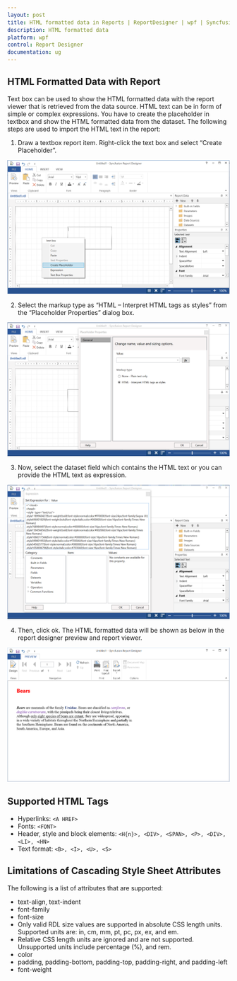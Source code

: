 ```yaml
---
layout: post
title: HTML formatted data in Reports | ReportDesigner | wpf | Syncfusion
description: HTML formatted data
platform: wpf
control: Report Designer
documentation: ug
---
```


## HTML Formatted Data with Report

Text box can be used to show the HTML formatted data with the report viewer that is retrieved from the data source. HTML text can be in form of simple or complex expressions. You have to create the placeholder in textbox and show the HTML formatted data from the dataset. The following steps are used to import the HTML text in the report:

1.	Draw a textbox report item. Right-click the text box and select “Create Placeholder”.

![](HTML-formatted-Data-in-Report_images/textbox_image.png)

2.	Select the markup type as “HTML – Interpret HTML tags as styles” from the “Placeholder Properties” dialog box.

![](HTML-formatted-Data-in-Report_images/placeholder_propety_dialog.png)

3.	Now, select the dataset field which contains the HTML text or you can provide the HTML text as expression.

![](HTML-formatted-Data-in-Report_images/HTML_fomatted_data.png)

4.	Then, click ok. The HTML formatted data will be shown as below in the report designer preview and report viewer.

![](HTML-formatted-Data-in-Report_images/HTML_Formatted_Data_Output.png)

## Supported HTML Tags

* Hyperlinks: `<A HREF>`
* Fonts: `<FONT>`
* Header, style and block elements: `<H{n}>, <DIV>, <SPAN>, <P>, <DIV>, <LI>, <HN>`
* Text format: `<B>, <I>, <U>, <S>`

## Limitations of Cascading Style Sheet Attributes

The following is a list of attributes that are supported:

* text-align, text-indent
* font-family
* font-size
* Only valid RDL size values are supported in absolute CSS length units. Supported units are: in, cm, mm, pt, pc, px, ex, and em.
* Relative CSS length units are ignored and are not supported. Unsupported units include percentage (%), and rem.
* color
* padding, padding-bottom, padding-top, padding-right, and padding-left
* font-weight
